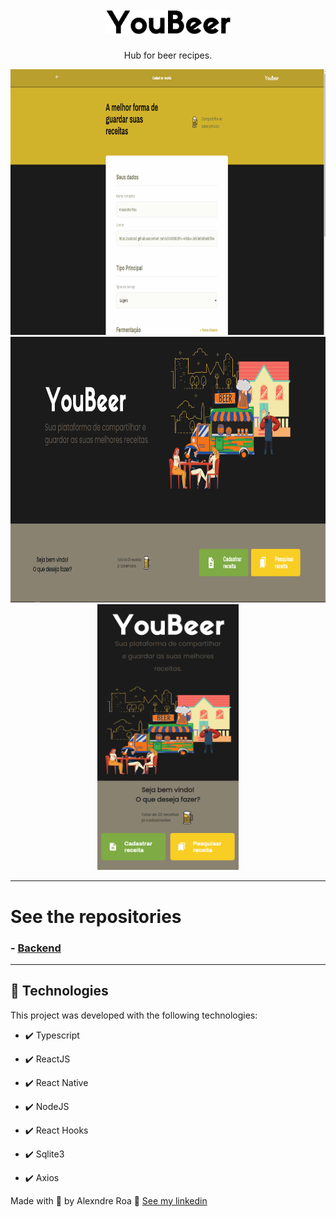 <h1 align="center">
<br>
  <img src="./screens/logo.png" alt="YouBeer" width="200">
<br>
</h1>

<p align="center">Hub for beer recipes.</p>

<div align="center" >
  <img src="./screens/overview.gif" alt="demo-app" height="425" max-width="10%">
  <img src="./screens/landing.png" alt="demo-app" height="425" width="700">
  <img src="./screens/landing_mobile.png" alt="demo-app" height="425" max-width="100%">
</div>

---

# See the repositories

### - [Backend](https://github.com/alexandre-roa/youBeer-server)

---


## 🚀 Technologies

This project was developed with the following technologies:

- ✔️ Typescript

- ✔️ ReactJS

- ✔️ React Native

- ✔️ NodeJS

- ✔️ React Hooks

- ✔️ Sqlite3

- ✔️ Axios


Made with 💜 by Alexndre Roa 👋 [See my linkedin](https://www.linkedin.com/in/azaroa/)